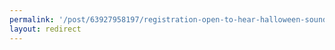 ```yaml
---
permalink: '/post/63927958197/registration-open-to-hear-halloween-sound-art'
layout: redirect
---
```

